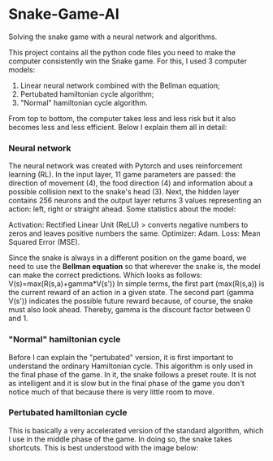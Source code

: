 # Snake-Game-AI
Solving the snake game with a neural network and algorithms.

This project contains all the python code files you need to make the computer consistently win the Snake game. 
For this, I used 3 computer models: 
  1. Linear neural network combined with the Bellman equation;
  2. Pertubated hamiltonian cycle algorithm;
  3. "Normal" hamiltonian cycle algorithm.

From top to bottom, the computer takes less and less risk but it also becomes less and less efficient. Below I explain them all in detail:

### Neural network
The neural network was created with Pytorch and uses reinforcement learning (RL). In the input layer, 11 game parameters are passed: the direction of movement (4), the food direction (4) and information about a possible collision next to the snake's head (3). Next, the hidden layer contains 256 neurons and the output layer returns 3 values representing an action: left, right or straight ahead. Some statistics about the model: 

Activation: Rectified Linear Unit (ReLU) > converts negative numbers to zeros and leaves positive numbers the same.
Optimizer: Adam.
Loss: Mean Squared Error (MSE).

Since the snake is always in a different position on the game board, we need to use the **Bellman equation** so that wherever the snake is, the model can make the correct predictions. Which looks as follows: V(s)=max(R(s,a)+gamma*V(s'))
In simple terms, the first part (max(R(s,a)) is the current reward of an action in a given state. The second part (gamma V(s')) indicates the possible future reward because, of course, the snake must also look ahead.
Thereby, gamma is the discount factor between 0 and 1.

### "Normal" hamiltonian cycle
Before I can explain the "pertubated" version, it is first important to understand the ordinary Hamiltonian cycle. This algorithm is only used in the final phase of the game. In it, the snake follows a preset route. It is not as intelligent and it is slow but in the final phase of the game you don't notice much of that because there is very little room to move.

### Pertubated hamiltonian cycle
This is basically a very accelerated version of the standard algorithm, which I use in the middle phase of the game. In doing so, the snake takes shortcuts. This is best understood with the image below:
